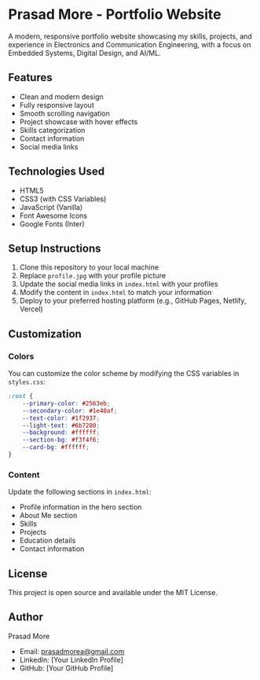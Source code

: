 # Prasad More - Portfolio Website

A modern, responsive portfolio website showcasing my skills, projects, and experience in Electronics and Communication Engineering, with a focus on Embedded Systems, Digital Design, and AI/ML.

## Features

- Clean and modern design
- Fully responsive layout
- Smooth scrolling navigation
- Project showcase with hover effects
- Skills categorization
- Contact information
- Social media links

## Technologies Used

- HTML5
- CSS3 (with CSS Variables)
- JavaScript (Vanilla)
- Font Awesome Icons
- Google Fonts (Inter)

## Setup Instructions

1. Clone this repository to your local machine
2. Replace `profile.jpg` with your profile picture
3. Update the social media links in `index.html` with your profiles
4. Modify the content in `index.html` to match your information
5. Deploy to your preferred hosting platform (e.g., GitHub Pages, Netlify, Vercel)

## Customization

### Colors
You can customize the color scheme by modifying the CSS variables in `styles.css`:

```css
:root {
    --primary-color: #2563eb;
    --secondary-color: #1e40af;
    --text-color: #1f2937;
    --light-text: #6b7280;
    --background: #ffffff;
    --section-bg: #f3f4f6;
    --card-bg: #ffffff;
}
```

### Content
Update the following sections in `index.html`:
- Profile information in the hero section
- About Me section
- Skills
- Projects
- Education details
- Contact information

## License

This project is open source and available under the MIT License.

## Author

Prasad More
- Email: prasadmorea@gmail.com
- LinkedIn: [Your LinkedIn Profile]
- GitHub: [Your GitHub Profile] 